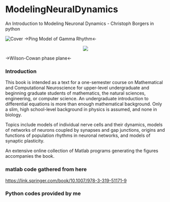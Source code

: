 # ModelingNeuralDynamics
An Introduction to Modeling Neuronal Dynamics - Christoph Borgers in python

![Cover](https://github.com/Ziaeemehr/ModelingNeuralDynamics/blob/master/python/30_The_PING_Model_of_Gamma_Rhythms/PING_4/fig.png )
->Ping Model of Gamma Rhythm<-

<p align="center">
  <img src="https://github.com/Ziaeemehr/ModelingNeuralDynamics/blob/master/python/22_A_Wilson_Cowan_Model_of_an_Oscillatory_E-I_Network/WILSON_COWAN_PHASE_PLANE/fig_22_3.png"> 
</p>
->Wilson-Cowan phase plane<-



### Introduction 
This book is intended as a text for a one-semester course on Mathematical and Computational Neuroscience for upper-level undergraduate and beginning graduate students of mathematics, the natural sciences, engineering, or computer science. An undergraduate introduction to differential equations is more than enough mathematical background. Only a slim, high school-level background in physics is assumed, and none in biology.

Topics include models of individual nerve cells and their dynamics, models of networks of neurons coupled by synapses and gap junctions, origins and functions of population rhythms in neuronal networks, and models of synaptic plasticity.

An extensive online collection of Matlab programs generating the figures accompanies the book.

### matlab code gathered from here
https://link.springer.com/book/10.1007/978-3-319-51171-9

### Python codes provided by me
